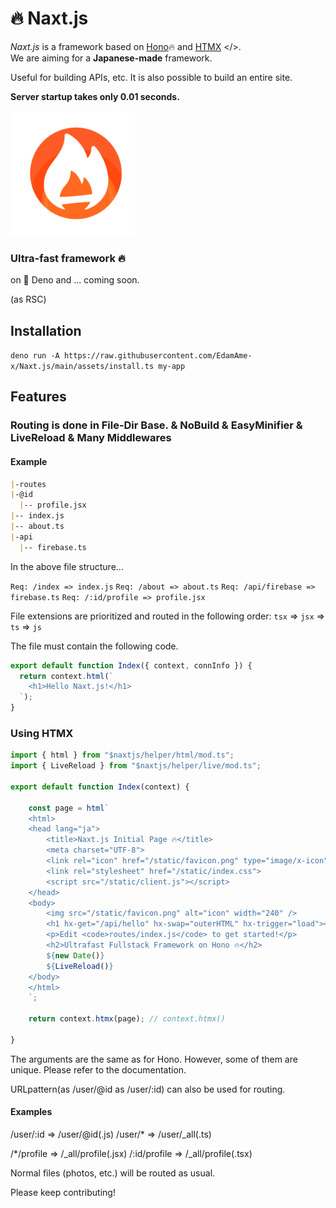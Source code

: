 # 🔥 Naxt.js

_Naxt.js_ is a framework based on [Hono](https://github.com/honojs/hono)🔥 and [HTMX](https://htmx.org) </>.  
We are aiming for a **Japanese-made** framework.

Useful for building APIs, etc.
It is also possible to build an entire site.

**Server startup takes only 0.01 seconds.**

<img src="/assets/icon.png" alt="naxt-js-logo" width="200" />

### Ultra-fast framework 🔥

on 🦕 Deno and ... coming soon.

(as RSC)

## Installation
`deno run -A https://raw.githubusercontent.com/EdamAme-x/Naxt.js/main/assets/install.ts my-app`

## Features

### Routing is done in File-Dir Base. & NoBuild & EasyMinifier & LiveReload & Many Middlewares

#### Example

```markdown
|-routes
|-@id
  |-- profile.jsx
|-- index.js
|-- about.ts
|-api
  |-- firebase.ts
```

In the above file structure...

`Req: /index => index.js`
`Req: /about => about.ts`
`Req: /api/firebase => firebase.ts`
`Req: /:id/profile => profile.jsx`

File extensions are prioritized and routed in the following order: `tsx` => `jsx` => `ts` => `js`

The file must contain the following code.

```js
export default function Index({ context, connInfo }) {
  return context.html(`
    <h1>Hello Naxt.js!</h1>
  `);
}
```

### Using HTMX

```js
import { html } from "$naxtjs/helper/html/mod.ts";
import { LiveReload } from "$naxtjs/helper/live/mod.ts";

export default function Index(context) {

    const page = html`
    <html>
    <head lang="ja">
        <title>Naxt.js Initial Page 🔥</title>
        <meta charset="UTF-8">
        <link rel="icon" href="/static/favicon.png" type="image/x-icon">
        <link rel="stylesheet" href="/static/index.css">
        <script src="/static/client.js"></script>
    </head>
    <body>
        <img src="/static/favicon.png" alt="icon" width="240" />
        <h1 hx-get="/api/hello" hx-swap="outerHTML" hx-trigger="load"></h1>
        <p>Edit <code>routes/index.js</code> to get started!</p>
        <h2>Ultrafast Fullstack Framework on Hono 🔥</h2>
        ${new Date()}
        ${LiveReload()}
    </body>
    </html>
    `;

    return context.htmx(page); // context.htmx()

}
```

The arguments are the same as for Hono.
However, some of them are unique. Please refer to the documentation.

URLpattern(as /user/@id as /user/:id) can also be used for routing.

#### Examples
/user/:id => /user/@id(.js)
/user/* => /user/_all(.ts)

/*/profile => /_all/profile(.jsx)
/:id/profile => /_all/profile(.tsx)

Normal files (photos, etc.) will be routed as usual.

Please keep contributing! 
